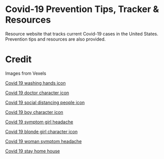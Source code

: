 # Covid-19 Prevention Tips, Tracker & Resources
Resource website that tracks current Covid-19 cases in the United States. Prevention tips and resources are also provided.
# Credit
Images from Vexels<br>

<a href="https://www.vexels.com/vectors/preview/193288/covid-19-washing-hands-icon"> Covid 19 washing hands icon </a> 

<a target="_blank" href="https://www.vexels.com/vectors/preview/193244/covid-19-doctor-character-icon"> Covid 19 doctor character icon </a> 

<a target="_blank" href="https://www.vexels.com/vectors/preview/193263/covid-19-social-distancing-people-icon"> Covid 19 social distancing people icon </a> 

<a target="_blank" href="https://www.vexels.com/vectors/preview/193239/covid-19-boy-character-icon"> Covid 19 boy character icon </a> 

<a target="_blank" href="https://www.vexels.com/vectors/preview/193280/covid-19-symptom-girl-headache"> Covid 19 symptom girl headache </a> 

<a target="_blank" href="https://www.vexels.com/vectors/preview/193236/covid-19-blonde-girl-character-icon"> Covid 19 blonde girl character icon </a> 

<a target="_blank" href="https://www.vexels.com/vectors/preview/193290/covid-19-woman-symptom-headache"> Covid 19 woman symptom headache </a>  

<a target="_blank" href="https://www.vexels.com/png-svg/preview/193265/covid-19-stay-home-icon"> Covid 19 stay home house </a>


